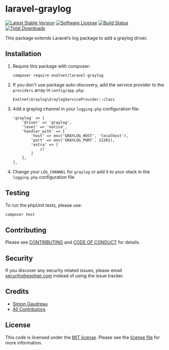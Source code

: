 # laravel-graylog

[![Latest Stable Version](https://poser.pugx.org/eXolnet/laravel-graylog/v/stable?format=flat-square)](https://packagist.org/packages/eXolnet/laravel-graylog)
[![Software License](https://img.shields.io/badge/license-MIT-brightgreen.svg?style=flat-square)](LICENSE.md)
[![Build Status](https://img.shields.io/travis/eXolnet/laravel-graylog/master.svg?style=flat-square)](https://travis-ci.org/eXolnet/laravel-graylog)
[![Total Downloads](https://img.shields.io/packagist/dt/eXolnet/laravel-graylog.svg?style=flat-square)](https://packagist.org/packages/eXolnet/laravel-graylog)

This package extends Laravel’s log package to add a graylog driver.

## Installation

1. Require this package with composer:
    ```
    composer require exolnet/laravel-graylog
    ```
2. If you don't use package auto-discovery, add the service provider to the `providers` array in `config/app.php`:

    ```
    Exolnet\Graylog\GraylogServiceProvider::class
    ```
3. Add a graylog channel in your `logging.php` configuration file:

    ```
    'graylog' => [
        'driver' => 'graylog',
        'level' => 'notice',
        'handler_with' => [
            'host' => env('GRAYLOG_HOST', 'localhost'),
            'port' => env('GRAYLOG_PORT', 12201),
            'extra' => [
                //
            ]
        ],
    ],
    ```
4. Change your `LOG_CHANNEL` for `graylog` or add it to your stack in the `logging.php` configuration file

## Testing

To run the phpUnit tests, please use:

``` bash
composer test
```

## Contributing

Please see [CONTRIBUTING](CONTRIBUTING.md) and [CODE OF CONDUCT](CODE_OF_CONDUCT.md) for details.

## Security

If you discover any security related issues, please email security@exolnet.com instead of using the issue tracker.

## Credits

- [Simon Gaudreau](https://github.com/Gandhi11)
- [All Contributors](../../contributors)

## License

This code is licensed under the [MIT license](http://choosealicense.com/licenses/mit/). 
Please see the [license file](LICENSE) for more information.
